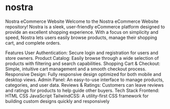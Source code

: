 # nostra

Nostra eCommerce Website
Welcome to the Nostra eCommerce Website repository! Nostra is a sleek, user-friendly eCommerce platform designed to provide an excellent shopping experience. With a focus on simplicity and speed, Nostra lets users easily browse products, manage their shopping cart, and complete orders.

Features
User Authentication: Secure login and registration for users and store owners.
Product Catalog: Easily browse through a wide selection of products with filtering and search capabilities.
Shopping Cart & Checkout: Simple, intuitive cart management and a smooth checkout process.
Responsive Design: Fully responsive design optimized for both mobile and desktop views.
Admin Panel: An easy-to-use interface to manage products, categories, and user data.
Reviews & Ratings: Customers can leave reviews and ratings for products to help guide other buyers.
Tech Stack
Frontend:
HTML
CSS
JavaScript
TailwindCSS: A utility-first CSS framework for building custom designs quickly and responsively

